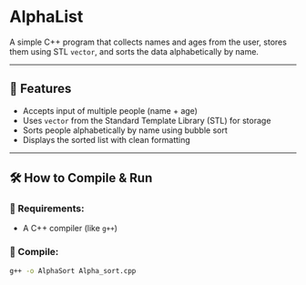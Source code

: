# AlphaList

A simple C++ program that collects names and ages from the user, stores them using STL `vector`, and sorts the data alphabetically by name.

---

## 📌 Features

- Accepts input of multiple people (name + age)
- Uses `vector` from the Standard Template Library (STL) for storage
- Sorts people alphabetically by name using bubble sort
- Displays the sorted list with clean formatting

---

## 🛠️ How to Compile & Run

### 🧱 Requirements:
- A C++ compiler (like `g++`)

### 🔧 Compile:
```bash
g++ -o AlphaSort Alpha_sort.cpp
